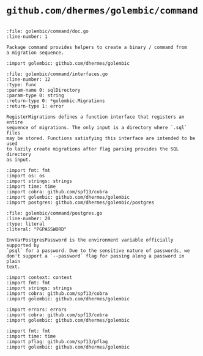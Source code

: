 # `github.com/dhermes/golembic/command`

<!-- Exported members from `doc.go` -->

```{go:file} golembic/command/doc.go

```

```{go:package} github.com/dhermes/golembic/command
:file: golembic/command/doc.go
:line-number: 1

Package command provides helpers to create a binary / command from
a migration sequence.
```

<!-- Exported members from `interfaces.go` -->

```{go:file} golembic/command/interfaces.go
:import golembic: github.com/dhermes/golembic
```

```{go:alias} UpMigration
:file: golembic/command/interfaces.go
:line-number: 12
:type: func
:param-name 0: sqlDirectory
:param-type 0: string
:return-type 0: *golembic.Migrations
:return-type 1: error

RegisterMigrations defines a function interface that registers an entire
sequence of migrations. The only input is a directory where `.sql` files
may be stored. Functions satisfying this interface are intended to be used
to lazily create migrations after flag parsing provides the SQL directory
as input.
```

<!-- Exported members from `postgres.go` -->

```{go:file} golembic/command/postgres.go
:import fmt: fmt
:import os: os
:import strings: strings
:import time: time
:import cobra: github.com/spf13/cobra
:import golembic: github.com/dhermes/golembic
:import postgres: github.com/dhermes/golembic/postgres
```

```{go:const} EnvVarPostgresPassword
:file: golembic/command/postgres.go
:line-number: 20
:type: literal
:literal: "PGPASSWORD"

EnvVarPostgresPassword is the environment variable officially supported by
`psql` for a password. Due to the sensitive nature of passwords, we
don't support a `--password` flag for passing along a password in plain
text.
```

<!-- Exported members from `provider.go` -->

```{go:file} golembic/command/provider.go
:import context: context
:import fmt: fmt
:import strings: strings
:import cobra: github.com/spf13/cobra
:import golembic: github.com/dhermes/golembic
```

<!-- Exported members from `root.go` -->

```{go:file} golembic/command/root.go
:import errors: errors
:import cobra: github.com/spf13/cobra
:import golembic: github.com/dhermes/golembic
```

<!-- Exported members from `value.go` -->

```{go:file} golembic/command/value.go
:import fmt: fmt
:import time: time
:import pflag: github.com/spf13/pflag
:import golembic: github.com/dhermes/golembic
```
